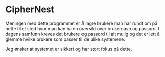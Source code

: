 # CipherNest
Meningen med dette programmet er å lagre brukere man har rundt om på nette til et sted hvor man kan ha en oversikt over brukernavn og passord. I dagens samfunn kreves det brukere og passord til alt mulig og det er lett å glemme hvilke brukere som passer til de ulike systemene. 

Jeg ønsker at systemet er sikkert og har stort fokus på dette. 

